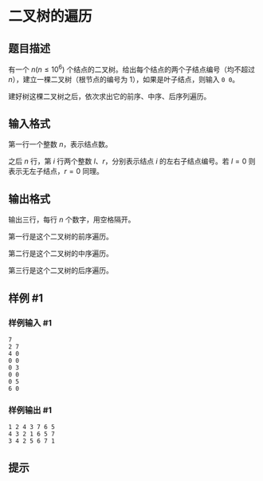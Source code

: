 # 二叉树的遍历

## 题目描述

有一个 $n(n \le 10^6)$ 个结点的二叉树。给出每个结点的两个子结点编号（均不超过 $n$），建立一棵二叉树（根节点的编号为 $1$），如果是叶子结点，则输入 `0 0`。

建好树这棵二叉树之后，依次求出它的前序、中序、后序列遍历。

## 输入格式

第一行一个整数 $n$，表示结点数。

之后 $n$ 行，第 $i$ 行两个整数 $l$、$r$，分别表示结点 $i$ 的左右子结点编号。若 $l=0$ 则表示无左子结点，$r=0$ 同理。

## 输出格式

输出三行，每行 $n$ 个数字，用空格隔开。

第一行是这个二叉树的前序遍历。

第二行是这个二叉树的中序遍历。

第三行是这个二叉树的后序遍历。

## 样例 #1

### 样例输入 #1
```
7
2 7
4 0
0 0
0 3
0 0
0 5
6 0
```

### 样例输出 #1

```
1 2 4 3 7 6 5
4 3 2 1 6 5 7
3 4 2 5 6 7 1
```

## 提示


